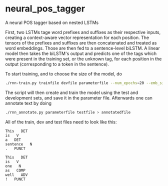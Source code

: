 # neural_pos_tagger
A neural POS tagger based on nested LSTMs

First, two LSTMs tage word prefixes and suffixes as their respective inputs, creating a context-aware vector representation for each position. 
The tensors of the prefixes and suffixes are then concatenated and treated as word embeddings. 
Those are then fed to a sentence-level biLSTM. A linear model then takes the biLSTM's output and predicts one of the tags which were present in the training set, or the unknown tag, for each position in the output (corresponding to a token in the sentence).

To start training, and to choose the size of the model, do 

```bash
./rnn-train.py trainfile devfile parameterfile --num_epochs=20 --emb_size=100 --char_rnn_size=50 --word_rnn_size=50 --dropout_rate=0.05 --learning_rate=0.1 > basic_info.txt
```

The script will then create and train the model using the test and development sets, and save it in the parameter file. 
Afterwards one can annotate text by doing 

```bash
./rnn_annotate.py parameterfile testfile > annotatedfile
```

All of the train, dev and test files need to look like this:

```
This   DET
is   V
a   DET
sentence   N
.   PUNCT

This   DET
is   V
one   N
as   COMP
well   ADV
!   PUNCT
```
